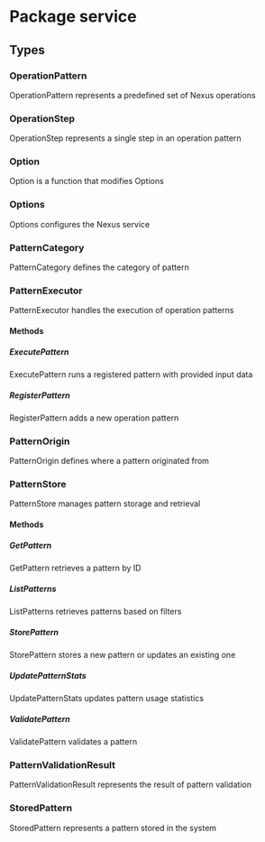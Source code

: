 # Package service

## Types

### OperationPattern

OperationPattern represents a predefined set of Nexus operations

### OperationStep

OperationStep represents a single step in an operation pattern

### Option

Option is a function that modifies Options

### Options

Options configures the Nexus service

### PatternCategory

PatternCategory defines the category of pattern

### PatternExecutor

PatternExecutor handles the execution of operation patterns

#### Methods

##### ExecutePattern

ExecutePattern runs a registered pattern with provided input data

##### RegisterPattern

RegisterPattern adds a new operation pattern

### PatternOrigin

PatternOrigin defines where a pattern originated from

### PatternStore

PatternStore manages pattern storage and retrieval

#### Methods

##### GetPattern

GetPattern retrieves a pattern by ID

##### ListPatterns

ListPatterns retrieves patterns based on filters

##### StorePattern

StorePattern stores a new pattern or updates an existing one

##### UpdatePatternStats

UpdatePatternStats updates pattern usage statistics

##### ValidatePattern

ValidatePattern validates a pattern

### PatternValidationResult

PatternValidationResult represents the result of pattern validation

### StoredPattern

StoredPattern represents a pattern stored in the system
